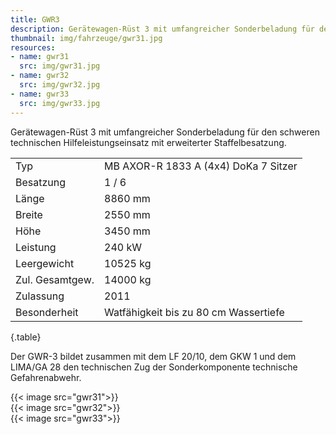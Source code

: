 ```yaml
---
title: GWR3
description: Gerätewagen-Rüst 3 mit umfangreicher Sonderbeladung für den schweren technischen Hilfeleistungseinsatz
thumbnail: img/fahrzeuge/gwr31.jpg
resources:
- name: gwr31
  src: img/gwr31.jpg
- name: gwr32
  src: img/gwr32.jpg
- name: gwr33
  src: img/gwr33.jpg
---
```

Gerätewagen-Rüst 3 mit umfangreicher Sonderbeladung für den schweren technischen Hilfeleistungseinsatz mit erweiterter Staffelbesatzung.

|                 |                                       |
| --------------- | ------------------------------------- |
| Typ             | MB AXOR-R 1833 A (4x4) DoKa 7 Sitzer  |
| Besatzung       | 1 / 6                                 |
| Länge           | 8860 mm                               |
| Breite          | 2550 mm                               |
| Höhe            | 3450 mm                               |
| Leistung        | 240 kW                                |
| Leergewicht     | 10525 kg                              |
| Zul. Gesamtgew. | 14000 kg                              |
| Zulassung       | 2011                                  |
| Besonderheit    | Watfähigkeit bis zu 80 cm Wassertiefe |                                     |
{.table}

Der GWR-3 bildet zusammen mit dem LF 20/10, dem GKW 1 und dem LIMA/GA 28 den technischen Zug der Sonderkomponente technische Gefahrenabwehr. 

{{< image src="gwr31">}}  
{{< image src="gwr32">}}  
{{< image src="gwr33">}}